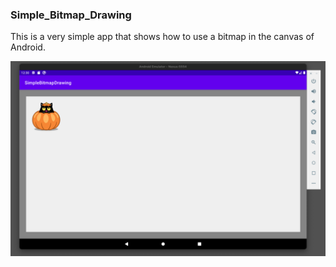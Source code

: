 ### Simple_Bitmap_Drawing

This is a very simple app that shows how to use a bitmap in the canvas of Android. 

![bitmap image](https://github.com/The-Odd-Institute/Simple_Bitmap_Drawing/blob/main/Simple%20Bitmap.png)
